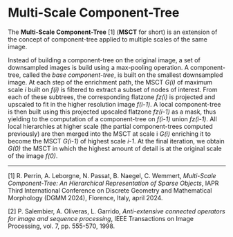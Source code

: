 # Multi-Scale Component-Tree

The __Multi-Scale Component-Tree__ [1] (__MSCT__ for short) is an extension of the concept of component-tree applied to multiple scales of the same image.

Instead of building a component-tree on the original image, a set of downsampled images is build using a max-pooling operation.
A component-tree, called the _base component-tree_, is built on the smallest downsampled image.
At each step of the enrichment path, the MSCT _G(i)_ of maximum scale _i_ built on _f(i)_ is filtered to extract a subset of nodes of interest.
From each of these subtrees, the corresponding flatzone _fz(i)_ is projected and upscaled to fit in the higher resolution image _f(i-1)_.
A local component-tree is then built using this projected upscaled flatzone _fz(i-1)_ as a mask, thus yielding to the computation of a component-tree on _f(i-1)_ union _fz(i-1)_.
All local hierarchies at higher scale (the partial component-trees computed previously) are then merged into the MSCT at scale i _G(i)_ enriching it to become the MSCT _G(i-1)_ of highest scale _i-1_.
At the final iteration, we obtain _G(0)_ the MSCT in which the highest amount of detail is at the original scale of the image _f(0)_.

---
[1] R. Perrin, A. Leborgne, N. Passat, B. Naegel, C. Wemmert, _Multi-Scale Component-Tree: An Hierarchical Representation of Sparse Objects_, IAPR Third International Conference on Discrete Geometry and Mathematical Morphology (DGMM 2024), Florence, Italy, april 2024.

[2] P. Salembier, A. Oliveras, L. Garrido, _Anti-extensive connected operators for image and sequence processing_, IEEE Transactions on Image Processing, vol. 7, pp. 555-570, 1998.
